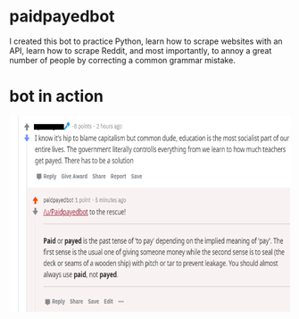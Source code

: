# paidpayedbot

I created this bot to practice Python, learn how to scrape websites with an API, learn how to scrape Reddit, and most importantly, to annoy a great number of people by correcting a common grammar mistake. 

# bot in action

<img src="redditbot.png" height="350px" width="650px">

